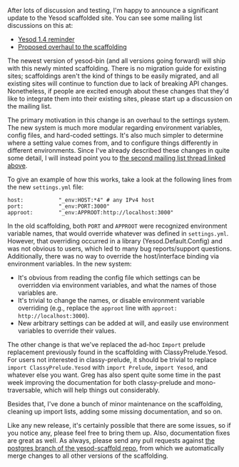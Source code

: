 After lots of discussion and testing, I'm happy to announce a significant
update to the Yesod scaffolded site. You can see some mailing list discussions
on this at:

* [Yesod 1.4 reminder](https://groups.google.com/d/msg/yesodweb/BhUq8wLrhgQ/0_rwAqvEGxEJ)
* [Proposed overhaul to the scaffolding](https://groups.google.com/d/msg/yesodweb/rpuXOKtUj_o/LrRNQJns6noJ)

The newest version of yesod-bin (and all versions going forward) will ship with
this newly minted scaffolding. There is no migration guide for existing sites;
scaffoldings aren't the kind of things to be easily migrated, and all existing
sites will continue to function due to lack of breaking API changes.
Nonetheless, if people are excited enough about these changes that they'd like
to integrate them into their existing sites, please start up a discussion on
the mailing list.

The primary motivation in this change is an overhaul to the settings system.
The new system is much more modular regarding environment variables, config
files, and hard-coded settings. It's also much simpler to determine where a
setting value comes from, and to configure things differently in different
environments. Since I've already described these changes in quite some detail,
I will instead point you to [the second mailing list thread linked
above](https://groups.google.com/d/msg/yesodweb/rpuXOKtUj_o/LrRNQJns6noJ).

To give an example of how this works, take a look at the following lines from
the new `settings.yml` file:

```
host:           "_env:HOST:*4" # any IPv4 host
port:           "_env:PORT:3000"
approot:        "_env:APPROOT:http://localhost:3000"
```

In the old scaffolding, both `PORT` and `APPROOT` were recognized environment
variable names, that would override whatever was defined in `settings.yml`.
However, that overriding occurred in a library (Yesod.Default.Config) and was
not obvious to users, which led to many bug reports/support questions.
Additionally, there was no way to override the host/interface binding via
environment variables. In the new system:

* It's obvious from reading the config file which settings can be overridden via environment variables, and what the names of those variables are.
* It's trivial to change the names, or disable environment variable overriding (e.g., replace the `approot` line with `approot: http://localhost:3000`).
* New arbitrary settings can be added at will, and easily use environment variables to override their values.

The other change is that we've replaced the ad-hoc `Import` prelude replacement
previously found in the scaffolding with ClassyPrelude.Yesod. For users not
interested in classy-prelude, it should be trivial to replace `import
ClassyPrelude.Yesod` with `import Prelude`, `import Yesod`, and whatever else
you want. Greg has also spent quite some time in the past week improving the
documentation for both classy-prelude and mono-traversable, which will help
things out considerably.

Besides that, I've done a bunch of minor maintenance on the scaffolding,
cleaning up import lists, adding some missing documentation, and so on.

Like any new release, it's certainly possible that there are some issues, so if
you notice any, please feel free to bring them up. Also, documentation fixes
are great as well. As always, please send any pull requests against [the
postgres branch of the yesod-scaffold
repo](https://github.com/yesodweb/yesod-scaffold/tree/postgres), from which we
automatically merge changes to all other versions of the scaffolding.
